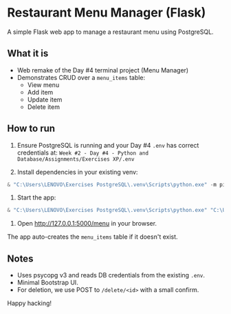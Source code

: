 # Restaurant Menu Manager (Flask)

A simple Flask web app to manage a restaurant menu using PostgreSQL.

## What it is

- Web remake of the Day #4 terminal project (Menu Manager)
- Demonstrates CRUD over a `menu_items` table:
  - View menu
  - Add item
  - Update item
  - Delete item

## How to run

1. Ensure PostgreSQL is running and your Day #4 `.env` has correct credentials at:
   `Week #2 - Day #4 - Python and Database/Assignments/Exercises XP/.env`

1. Install dependencies in your existing venv:

```powershell
& "C:\Users\LENOVO\Exercises PostgreSQL\.venv\Scripts\python.exe" -m pip install -r "C:\Users\LENOVO\Exercises PostgreSQL\Week #2 - Day #5 - Hackathon\Daily Challenges\Restaurant Menu Manager with Flask\requirements.txt"
```

1. Start the app:

```powershell
& "C:\Users\LENOVO\Exercises PostgreSQL\.venv\Scripts\python.exe" "C:\Users\LENOVO\Exercises PostgreSQL\Week #2 - Day #5 - Hackathon\Daily Challenges\Restaurant Menu Manager with Flask\app.py"
```

1. Open <http://127.0.0.1:5000/menu> in your browser.

The app auto-creates the `menu_items` table if it doesn't exist.

## Notes

- Uses psycopg v3 and reads DB credentials from the existing `.env`.
- Minimal Bootstrap UI.
- For deletion, we use POST to `/delete/<id>` with a small confirm.

Happy hacking!
